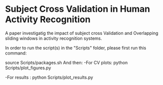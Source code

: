 # Subject Cross Validation in Human Activity Recognition
A paper investigatig the impact of subject cross Validation and Overlapping sliding windows in activity recognition systems.

In order to run the script(s) in the "Scripts" folder, please first run this command:

source Scripts/packages.sh
And then: 
-For CV plots: python Scripts/plot_figures.py

-For results : python Scripts/plot_results.py



